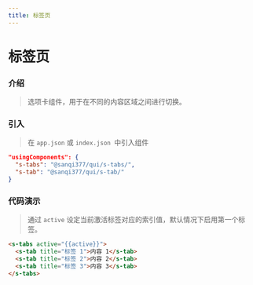 ```yaml
---
title: 标签页
---
```


# 标签页

### 介绍

> 选项卡组件，用于在不同的内容区域之间进行切换。

### 引入

> 在 `app.json` 或 `index.json `中引入组件

```json
"usingComponents": {
  "s-tabs": "@sanqi377/qui/s-tabs/",
  "s-tab": "@sanqi377/qui/s-tab/"
}
```

### 代码演示

> 通过 `active` 设定当前激活标签对应的索引值，默认情况下启用第一个标签。

```html
<s-tabs active="{{active}}">
  <s-tab title="标签 1">内容 1</s-tab>
  <s-tab title="标签 2">内容 2</s-tab>
  <s-tab title="标签 3">内容 3</s-tab>
</s-tabs>
```